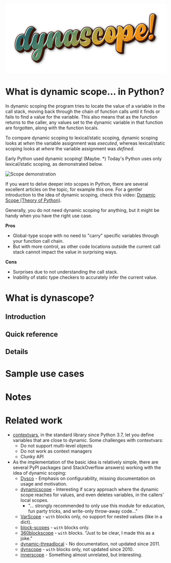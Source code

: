 ![dynascope logo](docs/assets/dynascope.png)

# What is dynamic scope... in Python?

In dynamic scoping the program tries to locate the value of a variable in the call stack, moving back through the chain
of function calls until it finds or fails to find a value for the variable. This also means that as the function returns
to the caller, any values set to the dynamic variable in that function are forgotten, along with the function locals.

To compare dynamic scoping to lexical/static scoping, dynamic scoping looks at _when_ the variable assignment was
_executed_, whereas lexical/static scoping looks at _where_ the variable assignment was _defined_.

Early Python used dynamic scoping! (Maybe. *) Today's Python uses only lexical/static scoping, as demonstrated below.

![Scope demonstration]()

If you want to delve deeper into scopes in Python, there are several excellent articles on the topic, for example this
one. For a gentler introduction to the idea of dynamic scoping, check this video:
[Dynamic Scope (Theory of Python)](https://www.youtube.com/watch?v=9Ezop9_SZLo).

Generally, you do not need dynamic scoping for anything, but it might be handy when you have the right use case.

**Pros**

* Global-type scope with no need to "carry" specific variables through your function call chain.
* But with more control, as other code locations outside the current call stack cannot impact the value in surprising 
  ways.

**Cons**

* Surprises due to not understanding the call stack.
* Inability of static type checkers to accurately infer the current value. 

# What is dynascope?

## Introduction

## Quick reference

## Details

# Sample use cases

# Notes

# Related work

* [contextvars](https://docs.python.org/3/library/contextvars.html), in the standard library since Python 3.7, let you
  define variables that are close to dynamic. Some challenges with contextvars:
    * Do not support multi-level objects
    * Do not work as context managers
    * Clunky API
* As the implementation of the basic idea is relatively simple, there are several PyPI packages (and StackOverflow 
  answers) working with the idea of dynamic scoping:
  * [Dysco](https://github.com/intoli/dysco) - Emphasis on configurability, missing documentation on usage and 
    motivation.
  * [dynamicscope](https://github.com/mentalisttraceur/python-dynamicscope) - Interesting if scary approach where the
    dynamic scope reaches for values, and even deletes variables, in the callers' local scopes.
      * "... strongly recommended to only use this module for education, fun party tricks, and write-only throw-away
        code..."
  * [VarScope](https://eertmans.be/varscope/) - `with` blocks only, no support for nested values (like in a dict).
  * [block-scopes](https://github.com/cadojo/block-scopes#readme) - `with` blocks only.
  * [360blockscope](https://pypi.org/project/360blockscope/) - `with` blocks. "Just to be clear, I made this as a joke."
  * [dynamic-threadlocal](dynamic_threadlocal) - No documentation, not updated since 2011.
  * [dynscope](https://pypi.org/project/dynscope/) - `with` blocks only, not updated since 2010.
  * [innerscope](https://github.com/eriknw/innerscope) - Something almost unrelated, but interesting.